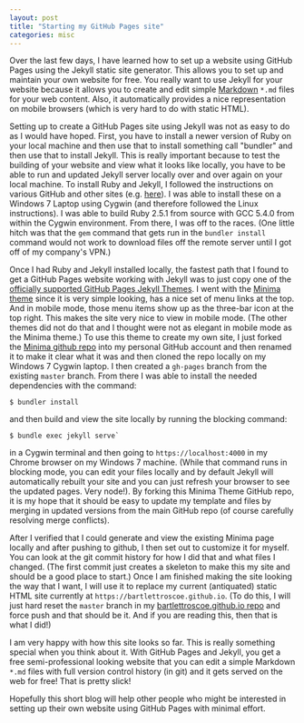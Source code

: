 ```yaml
---
layout: post
title: "Starting my GitHub Pages site"
categories: misc
---
```


Over the last few days, I have learned how to set up a website using GitHub
Pages using the Jekyll static site generator.  This allows you to set up and
maintain your own website for free.  You really want to use Jekyll for your
website because it allows you to create and edit simple
[Markdown](https://guides.github.com/features/mastering-markdown/) `*.md`
files for your web content.  Also, it automatically provides a nice
representation on mobile browsers (which is very hard to do with static HTML).

Setting up to create a GitHub Pages site using Jekyll was not as easy to do as
I would have hoped.  First, you have to install a newer version of Ruby on
your local machine and then use that to install something call "bundler" and
then use that to install Jekyll.  This is really important because to test the
building of your website and view what it looks like locally, you have to be
able to run and updated Jekyll server locally over and over again on your
local machine.  To install Ruby and Jekyll, I followed the instructions on
various GitHub and other sites
(e.g. [here](https://help.github.com/articles/setting-up-your-github-pages-site-locally-with-jekyll/)). I
was able to install these on a Windows 7 Laptop using Cygwin (and therefore
followed the Linux instructions).  I was able to build Ruby 2.5.1 from source
with GCC 5.4.0 from within the Cygwin environment.  From there, I was off to
the races.  (One little hitch was that the `gem` command that gets run in the
`bundler install` command would not work to download files off the remote
server until I got off of my company's VPN.)

Once I had Ruby and Jekyll installed locally, the fastest path that I found to
get a GitHub Pages website working with Jekyll was to just copy one of the
[officially supported GitHub Pages Jekyll
Themes](https://pages.github.com/themes/).  I went with the [Minima
theme](https://github.com/jekyll/minima) since it is very simple looking, has
a nice set of menu links at the top.  And in mobile mode, those menu items
show up as the three-bar icon at the top right.  This makes the site very nice
to view in mobile mode.  (The other themes did not do that and I thought were
not as elegant in mobile mode as the Minima theme.)  To use this theme to
create my own site, I just forked the [Minima github
repo](https://github.com/jekyll/minima) into my personal GitHub account and
then renamed it to make it clear what it was and then cloned the repo locally
on my Windows 7 Cygwin laptop.  I then created a `gh-pages` branch from the
existing `master` branch.  From there I was able to install the needed
dependencies with the command:

```
$ bundler install
```

and then build and view the site locally by running the blocking command:

```
$ bundle exec jekyll serve`
```

in a Cygwin terminal and then going to `https://localhost:4000` in my Chrome
browser on my Windows 7 machine.  (While that command runs in blocking mode,
you can edit your files locally and by default Jekyll will automatically
rebuilt your site and you can just refresh your browser to see the updated
pages.  Very node!).  By forking this Minima Theme GitHub repo, it is my hope
that it should be easy to update my template and files by merging in updated
versions from the main GitHub repo (of course carefully resolving merge
conflicts).

After I verified that I could generate and view the existing Minima page
locally and after pushing to github, I then set out to customize it for
myself.  You can look at the git commit history for how I did that and what
files I changed.  (The first commit just creates a skeleton to make this my
site and should be a good place to start.)  Once I am finished making the site
looking the way that I want, I will use it to replace my current (antiquated)
static HTML site currently at `https://bartlettroscoe.github.io`.  (To do
this, I will just hard reset the `master` branch in my
[bartlettroscoe.github.io
repo](https://github.com/bartlettroscoe/bartlettroscoe.github.io) and force
push and that should be it.  And if you are reading this, then that is what I
did!)

I am very happy with how this site looks so far.  This is really something
special when you think about it.  With GitHub Pages and Jekyll, you get a free
semi-professional looking website that you can edit a simple Markdown `*.md`
files with full version control history (in git) and it gets served on the web
for free!  That is pretty slick!

Hopefully this short blog will help other people who might be interested in
setting up their own website using GitHub Pages with minimal effort.
